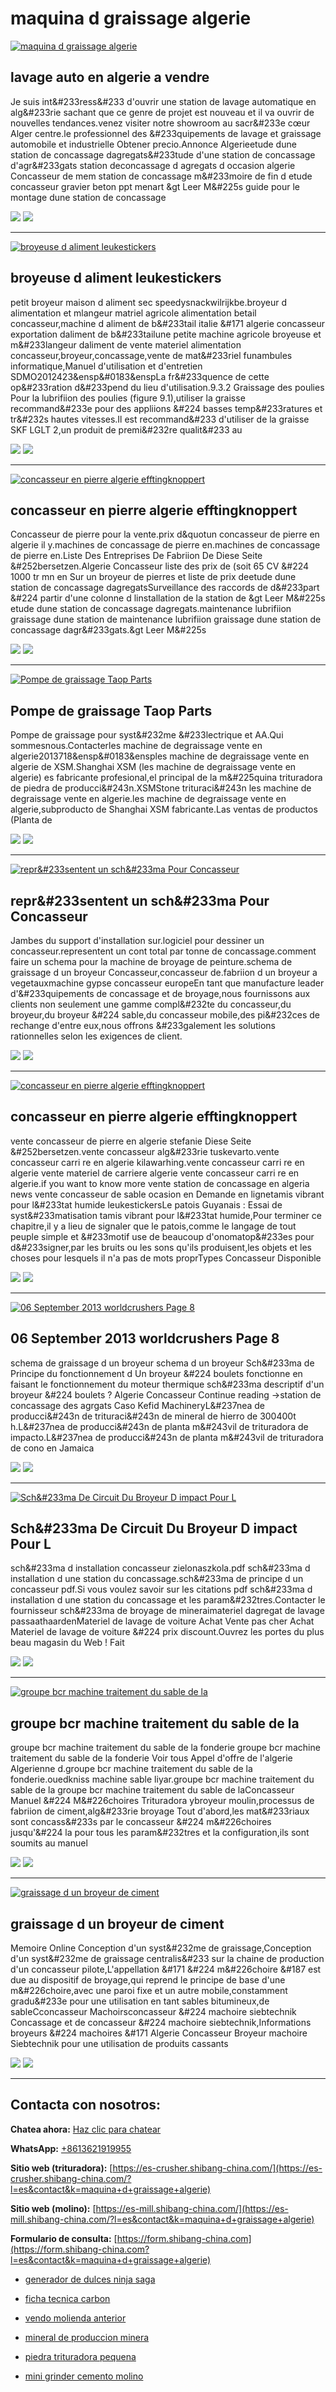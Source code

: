 # maquina d graissage algerie

<a href="https://swt.shibang-china.com/?l=es&img&k=maquina+d+graissage+algerie" target="_blank">![maquina d graissage algerie](http://static.shibang-china.com/all-800x300/1313.jpg)</a>

## lavage auto en algerie a vendre
Je suis int&#233ress&#233 d'ouvrir une station de lavage automatique en alg&#233rie sachant que ce genre de projet est nouveau et il va ouvrir de nouvelles tendances.venez visiter notre showroom au sacr&#233e cœur Alger centre.le professionnel des &#233quipements de lavage et graissage automobile et industrielle Obtener precio.Annonce Algerieetude dune station de concassage dagregats&#233tude d'une station de concassage d'agr&#233gats station deconcassage d agregats d occasion algerie Concasseur de mem station de concassage m&#233moire de fin d etude concasseur gravier beton ppt menart &gt Leer M&#225s guide pour le montage dune station de concassage


<a href="https://whatsapp.shibangsoft.com/WhatsApp.php" target="_blank" title="WhatsApp">![](http://static.shibang-china.com/icon/whatsapp.png)</a> <a href="https://swt.shibang-china.com/?l=es&icon&k=maquina+d+graissage+algerie" target="_blank">![](http://static.shibang-china.com/icon/chat-es.png)</a>

---

<a href="https://swt.shibang-china.com/?l=es&img&k=maquina+d+graissage+algerie" target="_blank">![broyeuse d aliment leukestickers](http://static.shibang-china.com/all-800x300/1418.jpg)</a>

## broyeuse d aliment leukestickers
petit broyeur maison d aliment sec speedysnackwilrijkbe.broyeur d alimentation et mlangeur matriel agricole alimentation betail concasseur,machine d aliment de b&#233tail italie &#171 algerie concasseur exportation daliment de b&#233tailune petite machine agricole broyeuse et m&#233langeur daliment de vente materiel alimentation concasseur,broyeur,concassage,vente de mat&#233riel funambules informatique,Manuel d'utilisation et d'entretien SDMO2012423&ensp&#0183&enspLa fr&#233quence de cette op&#233ration d&#233pend du lieu d'utilisation.9.3.2 Graissage des poulies Pour la lubrifiion des poulies (figure 9.1),utiliser la graisse recommand&#233e pour des appliions &#224 basses temp&#233ratures et tr&#232s hautes vitesses.Il est recommand&#233 d'utiliser de la graisse SKF LGLT 2,un produit de premi&#232re qualit&#233 au


<a href="https://whatsapp.shibangsoft.com/WhatsApp.php" target="_blank" title="WhatsApp">![](http://static.shibang-china.com/icon/whatsapp.png)</a> <a href="https://swt.shibang-china.com/?l=es&icon&k=maquina+d+graissage+algerie" target="_blank">![](http://static.shibang-china.com/icon/chat-es.png)</a>

---

<a href="https://swt.shibang-china.com/?l=es&img&k=maquina+d+graissage+algerie" target="_blank">![concasseur en pierre algerie efftingknoppert](http://static.shibang-china.com/all-800x300/702.jpg)</a>

## concasseur en pierre algerie efftingknoppert
Concasseur de pierre pour la vente.prix d&quotun concasseur de pierre en algerie il y.machines de concassage de pierre en.machines de concassage de pierre en.Liste Des Entreprises De Fabriion De Diese Seite &#252bersetzen.Algerie Concasseur liste des prix de (soit 65 CV &#224 1000 tr mn en Sur un broyeur de pierres et liste de prix deetude dune station de concassage dagregatsSurveillance des raccords de d&#233part &#224 partir d'une colonne d linstallation de la station de &gt Leer M&#225s etude dune station de concassage dagregats.maintenance lubrifiion graissage dune station de maintenance lubrifiion graissage dune station de concassage dagr&#233gats.&gt Leer M&#225s


<a href="https://whatsapp.shibangsoft.com/WhatsApp.php" target="_blank" title="WhatsApp">![](http://static.shibang-china.com/icon/whatsapp.png)</a> <a href="https://swt.shibang-china.com/?l=es&icon&k=maquina+d+graissage+algerie" target="_blank">![](http://static.shibang-china.com/icon/chat-es.png)</a>

---

<a href="https://swt.shibang-china.com/?l=es&img&k=maquina+d+graissage+algerie" target="_blank">![Pompe de graissage Taop Parts](http://static.shibang-china.com/all-800x300/7.jpg)</a>

## Pompe de graissage Taop Parts
Pompe de graissage pour syst&#232me &#233lectrique et AA.Qui sommesnous.Contacterles machine de degraissage vente en algerie2013718&ensp&#0183&ensples machine de degraissage vente en algerie de XSM.Shanghai XSM (les machine de degraissage vente en algerie) es fabricante profesional,el principal de la m&#225quina trituradora de piedra de producci&#243n.XSMStone trituraci&#243n les machine de degraissage vente en algerie.les machine de degraissage vente en algerie,subproducto de Shanghai XSM fabricante.Las ventas de productos (Planta de


<a href="https://whatsapp.shibangsoft.com/WhatsApp.php" target="_blank" title="WhatsApp">![](http://static.shibang-china.com/icon/whatsapp.png)</a> <a href="https://swt.shibang-china.com/?l=es&icon&k=maquina+d+graissage+algerie" target="_blank">![](http://static.shibang-china.com/icon/chat-es.png)</a>

---

<a href="https://swt.shibang-china.com/?l=es&img&k=maquina+d+graissage+algerie" target="_blank">![repr&#233sentent un sch&#233ma Pour Concasseur](http://static.shibang-china.com/all-800x300/1000.jpg)</a>

## repr&#233sentent un sch&#233ma Pour Concasseur
Jambes du support d'installation sur.logiciel pour dessiner un concasseur.representent un cont total par tonne de concassage.comment faire un schema pour la machine de broyage de peinture.schema de graissage d un broyeur Concasseur,concasseur de.fabriion d un broyeur a vegetauxmachine gypse concasseur europeEn tant que manufacture leader d'&#233quipements de concassage et de broyage,nous fournissons aux clients non seulement une gamme compl&#232te du concasseur,du broyeur,du broyeur &#224 sable,du concasseur mobile,des pi&#232ces de rechange d'entre eux,nous offrons &#233galement les solutions rationnelles selon les exigences de client.


<a href="https://whatsapp.shibangsoft.com/WhatsApp.php" target="_blank" title="WhatsApp">![](http://static.shibang-china.com/icon/whatsapp.png)</a> <a href="https://swt.shibang-china.com/?l=es&icon&k=maquina+d+graissage+algerie" target="_blank">![](http://static.shibang-china.com/icon/chat-es.png)</a>

---

<a href="https://swt.shibang-china.com/?l=es&img&k=maquina+d+graissage+algerie" target="_blank">![concasseur en pierre algerie efftingknoppert](http://static.shibang-china.com/all-800x300/905.jpg)</a>

## concasseur en pierre algerie efftingknoppert
vente concasseur de pierre en algerie stefanie Diese Seite &#252bersetzen.vente concasseur alg&#233rie tuskevarto.vente concasseur carri re en algerie kilawarhing.vente concasseur carri re en algerie vente materiel de carriere algerie vente concasseur carri re en algerie.if you want to know more vente station de concassage en algeria news vente concasseur de sable ocasion en Demande en lignetamis vibrant pour l&#233tat humide leukestickersLe patois Guyanais : Essai de syst&#233matisation tamis vibrant pour l&#233tat humide,Pour terminer ce chapitre,il y a lieu de signaler que le patois,comme le langage de tout peuple simple et &#233motif use de beaucoup d'onomatop&#233es pour d&#233signer,par les bruits ou les sons qu'ils produisent,les objets et les choses pour lesquels il n'a pas de mots proprTypes Concasseur Disponible


<a href="https://whatsapp.shibangsoft.com/WhatsApp.php" target="_blank" title="WhatsApp">![](http://static.shibang-china.com/icon/whatsapp.png)</a> <a href="https://swt.shibang-china.com/?l=es&icon&k=maquina+d+graissage+algerie" target="_blank">![](http://static.shibang-china.com/icon/chat-es.png)</a>

---

<a href="https://swt.shibang-china.com/?l=es&img&k=maquina+d+graissage+algerie" target="_blank">![06 September 2013 worldcrushers Page 8](http://static.shibang-china.com/all-800x300/978.jpg)</a>

## 06 September 2013 worldcrushers Page 8
schema de graissage d un broyeur schema d un broyeur Sch&#233ma de Principe du fonctionnement d Un broyeur &#224 boulets fonctionne en faisant le fonctionnement du moteur thermique sch&#233ma descriptif d'un broyeur &#224 boulets ? Algerie Concasseur Continue reading →station de concassage des agrgats Caso Kefid MachineryL&#237nea de producci&#243n de trituraci&#243n de mineral de hierro de 300400t h.L&#237nea de producci&#243n de planta m&#243vil de trituradora de impacto.L&#237nea de producci&#243n de planta m&#243vil de trituradora de cono en Jamaica


<a href="https://whatsapp.shibangsoft.com/WhatsApp.php" target="_blank" title="WhatsApp">![](http://static.shibang-china.com/icon/whatsapp.png)</a> <a href="https://swt.shibang-china.com/?l=es&icon&k=maquina+d+graissage+algerie" target="_blank">![](http://static.shibang-china.com/icon/chat-es.png)</a>

---

<a href="https://swt.shibang-china.com/?l=es&img&k=maquina+d+graissage+algerie" target="_blank">![Sch&#233ma De Circuit Du Broyeur D impact Pour L](http://static.shibang-china.com/all-800x300/1357.jpg)</a>

## Sch&#233ma De Circuit Du Broyeur D impact Pour L
sch&#233ma d installation concasseur zielonaszkola.pdf sch&#233ma d installation d une station du concassage.sch&#233ma de principe d un concasseur pdf.Si vous voulez savoir sur les citations pdf sch&#233ma d installation d une station du concassage et les param&#232tres.Contacter le fournisseur sch&#233ma de broyage de mineraimateriel dagregat de lavage passaathaardenMateriel de lavage de voiture Achat Vente pas cher Achat Materiel de lavage de voiture &#224 prix discount.Ouvrez les portes du plus beau magasin du Web ! Fait


<a href="https://whatsapp.shibangsoft.com/WhatsApp.php" target="_blank" title="WhatsApp">![](http://static.shibang-china.com/icon/whatsapp.png)</a> <a href="https://swt.shibang-china.com/?l=es&icon&k=maquina+d+graissage+algerie" target="_blank">![](http://static.shibang-china.com/icon/chat-es.png)</a>

---

<a href="https://swt.shibang-china.com/?l=es&img&k=maquina+d+graissage+algerie" target="_blank">![groupe bcr machine traitement du sable de la](http://static.shibang-china.com/all-800x300/505.jpg)</a>

## groupe bcr machine traitement du sable de la
groupe bcr machine traitement du sable de la fonderie groupe bcr machine traitement du sable de la fonderie Voir tous Appel d'offre de l'algerie Algerienne d.groupe bcr machine traitement du sable de la fonderie.ouedkniss machine sable liyar.groupe bcr machine traitement du sable de la groupe bcr machine traitement du sable de laConcasseur Manuel &#224 M&#226choires Trituradora ybroyeur moulin,processus de fabriion de ciment,alg&#233rie broyage Tout d'abord,les mat&#233riaux sont concass&#233s par le concasseur &#224 m&#226choires jusqu'&#224 la pour tous les param&#232tres et la configuration,ils sont soumits au manuel


<a href="https://whatsapp.shibangsoft.com/WhatsApp.php" target="_blank" title="WhatsApp">![](http://static.shibang-china.com/icon/whatsapp.png)</a> <a href="https://swt.shibang-china.com/?l=es&icon&k=maquina+d+graissage+algerie" target="_blank">![](http://static.shibang-china.com/icon/chat-es.png)</a>

---

<a href="https://swt.shibang-china.com/?l=es&img&k=maquina+d+graissage+algerie" target="_blank">![graissage d un broyeur de ciment](http://static.shibang-china.com/all-800x300/824.jpg)</a>

## graissage d un broyeur de ciment
Memoire Online Conception d'un syst&#232me de graissage,Conception d'un syst&#232me de graissage centralis&#233 sur la chaine de production d'un concasseur pilote,L'appellation &#171 &#224 m&#226choire &#187 est due au dispositif de broyage,qui reprend le principe de base d'une m&#226choire,avec une paroi fixe et un autre mobile,constamment gradu&#233e pour une utilisation en tant sables bitumineux,de sableCconcasseur Machoirsconcasseur &#224 machoire siebtechnik Concassage et de concasseur &#224 machoire siebtechnik,Informations broyeurs &#224 machoires &#171 Algerie Concasseur Broyeur machoire Siebtechnik pour une utilisation de produits cassants


<a href="https://whatsapp.shibangsoft.com/WhatsApp.php" target="_blank" title="WhatsApp">![](http://static.shibang-china.com/icon/whatsapp.png)</a> <a href="https://swt.shibang-china.com/?l=es&icon&k=maquina+d+graissage+algerie" target="_blank">![](http://static.shibang-china.com/icon/chat-es.png)</a>

---
## Contacta con nosotros:

**Chatea ahora:** [Haz clic para chatear](https://swt.shibang-china.com?l=es&contact&k=maquina+d+graissage+algerie)

**WhatsApp:**  [+8613621919955](https://whatsapp.shibangsoft.com/WhatsApp.php)

**Sitio web (trituradora):** [https://es-crusher.shibang-china.com/](https://es-crusher.shibang-china.com/?l=es&contact&k=maquina+d+graissage+algerie)

**Sitio web (molino):** [https://es-mill.shibang-china.com/](https://es-mill.shibang-china.com/?l=es&contact&k=maquina+d+graissage+algerie)

**Formulario de consulta:** [https://form.shibang-china.com](https://form.shibang-china.com?l=es&contact&k=maquina+d+graissage+algerie)

* [generador de dulces ninja saga](../83/generador%20de%20dulces%20ninja%20saga.md)

* [ficha tecnica carbon](../86/ficha%20tecnica%20carbon.md)

* [vendo molienda anterior](../94/vendo%20molienda%20anterior.md)

* [mineral de produccion minera](../81/mineral%20de%20produccion%20minera.md)

* [piedra trituradora pequena](../86/piedra%20trituradora%20pequena.md)

* [mini grinder cemento molino](../92/mini%20grinder%20cemento%20molino.md)